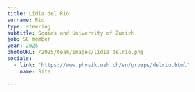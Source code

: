 ```yaml
---
title: Lídia del Rio
surname: Rio
type: steering
subtitle: Squids and University of Zurich
job: SC member
year: 2025
photoURL: /2025/team/images/lidia_delrio.png
socials:
  - link: 'https://www.physik.uzh.ch/en/groups/delrio.html'
    name: Site

---
```

